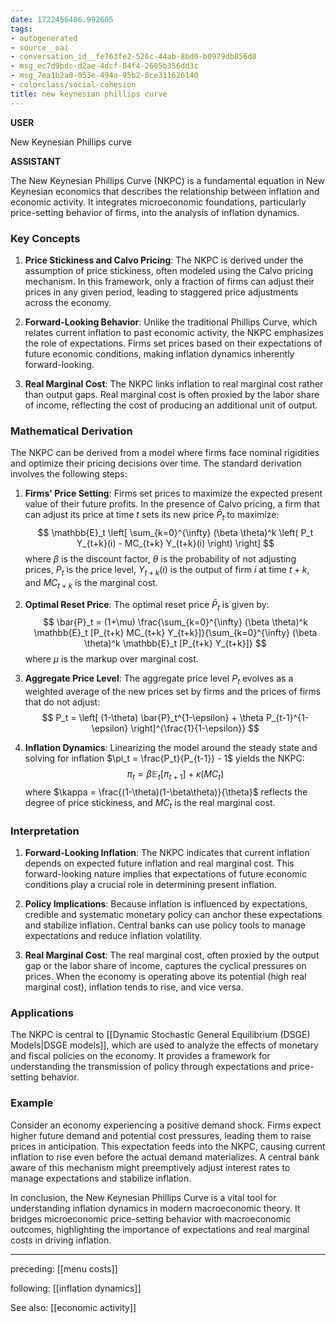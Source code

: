 ```yaml
---
date: 1722456486.992605
tags:
- autogenerated
- source__oai
- conversation_id__fe763fe2-526c-44ab-8bd0-b0979db856d8
- msg_ec7d9bdc-d2ae-4dcf-84f4-2605b356dd3c
- msg_7ea1b2a0-053e-494a-95b2-0ce311626140
- colorclass/social-cohesion
title: new keynesian phillips curve
---
```


**USER**

New Keynesian Phillips curve


**ASSISTANT**

The New Keynesian Phillips Curve (NKPC) is a fundamental equation in New Keynesian economics that describes the relationship between inflation and economic activity. It integrates microeconomic foundations, particularly price-setting behavior of firms, into the analysis of inflation dynamics.

### Key Concepts

1. **Price Stickiness and Calvo Pricing**:
   The NKPC is derived under the assumption of price stickiness, often modeled using the Calvo pricing mechanism. In this framework, only a fraction of firms can adjust their prices in any given period, leading to staggered price adjustments across the economy.

2. **Forward-Looking Behavior**:
   Unlike the traditional Phillips Curve, which relates current inflation to past economic activity, the NKPC emphasizes the role of expectations. Firms set prices based on their expectations of future economic conditions, making inflation dynamics inherently forward-looking.

3. **Real Marginal Cost**:
   The NKPC links inflation to real marginal cost rather than output gaps. Real marginal cost is often proxied by the labor share of income, reflecting the cost of producing an additional unit of output.

### Mathematical Derivation

The NKPC can be derived from a model where firms face nominal rigidities and optimize their pricing decisions over time. The standard derivation involves the following steps:

1. **Firms' Price Setting**:
   Firms set prices to maximize the expected present value of their future profits. In the presence of Calvo pricing, a firm that can adjust its price at time $t$ sets its new price $\bar{P}_t$ to maximize:
   $$
   \mathbb{E}_t \left[ \sum_{k=0}^{\infty} (\beta \theta)^k \left( P_t Y_{t+k}(i) - MC_{t+k} Y_{t+k}(i) \right) \right]
   $$
   where $\beta$ is the discount factor, $\theta$ is the probability of not adjusting prices, $P_t$ is the price level, $Y_{t+k}(i)$ is the output of firm $i$ at time $t+k$, and $MC_{t+k}$ is the marginal cost.

2. **Optimal Reset Price**:
   The optimal reset price $\bar{P}_t$ is given by:
   $$
   \bar{P}_t = (1+\mu) \frac{\sum_{k=0}^{\infty} (\beta \theta)^k \mathbb{E}_t [P_{t+k} MC_{t+k} Y_{t+k}]}{\sum_{k=0}^{\infty} (\beta \theta)^k \mathbb{E}_t [P_{t+k} Y_{t+k}]}
   $$
   where $\mu$ is the markup over marginal cost.

3. **Aggregate Price Level**:
   The aggregate price level $P_t$ evolves as a weighted average of the new prices set by firms and the prices of firms that do not adjust:
   $$
   P_t = \left[ (1-\theta) \bar{P}_t^{1-\epsilon} + \theta P_{t-1}^{1-\epsilon} \right]^{\frac{1}{1-\epsilon}}
   $$

4. **Inflation Dynamics**:
   Linearizing the model around the steady state and solving for inflation $\pi_t = \frac{P_t}{P_{t-1}} - 1$ yields the NKPC:
   $$
   \pi_t = \beta \mathbb{E}_t [\pi_{t+1}] + \kappa (MC_t)
   $$
   where $\kappa = \frac{(1-\theta)(1-\beta\theta)}{\theta}$ reflects the degree of price stickiness, and $MC_t$ is the real marginal cost.

### Interpretation

1. **Forward-Looking Inflation**:
   The NKPC indicates that current inflation depends on expected future inflation and real marginal cost. This forward-looking nature implies that expectations of future economic conditions play a crucial role in determining present inflation.

2. **Policy Implications**:
   Because inflation is influenced by expectations, credible and systematic monetary policy can anchor these expectations and stabilize inflation. Central banks can use policy tools to manage expectations and reduce inflation volatility.

3. **Real Marginal Cost**:
   The real marginal cost, often proxied by the output gap or the labor share of income, captures the cyclical pressures on prices. When the economy is operating above its potential (high real marginal cost), inflation tends to rise, and vice versa.

### Applications

The NKPC is central to [[Dynamic Stochastic General Equilibrium (DSGE) Models|DSGE models]], which are used to analyze the effects of monetary and fiscal policies on the economy. It provides a framework for understanding the transmission of policy through expectations and price-setting behavior.

### Example

Consider an economy experiencing a positive demand shock. Firms expect higher future demand and potential cost pressures, leading them to raise prices in anticipation. This expectation feeds into the NKPC, causing current inflation to rise even before the actual demand materializes. A central bank aware of this mechanism might preemptively adjust interest rates to manage expectations and stabilize inflation.

In conclusion, the New Keynesian Phillips Curve is a vital tool for understanding inflation dynamics in modern macroeconomic theory. It bridges microeconomic price-setting behavior with macroeconomic outcomes, highlighting the importance of expectations and real marginal costs in driving inflation.


---

preceding: [[menu costs]]  


following: [[inflation dynamics]]

See also: [[economic activity]]
